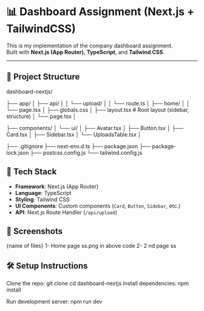 # 📊 Dashboard Assignment (Next.js + TailwindCSS)

This is my implementation of the company dashboard assignment.  
Built with **Next.js (App Router)**, **TypeScript**, and **Tailwind CSS**.

---

## 📂 Project Structure

dashboard-nextjs/

├── app/
│ ├── api/
│ │ └── upload/
│ │ └── route.ts
│ ├── home/
│ │ └── page.tsx
│ ├── globals.css 
│ ├── layout.tsx # Root layout (sidebar, structure)
│ └── page.tsx 
│



├── components/
│ └── ui/
│ ├── Avatar.tsx 
│ ├── Button.tsx
│ ├── Card.tsx
│ ├── Sidebar.tsx 
│ └── UploadsTable.tsx
│



├── .gitignore
├── next-env.d.ts
├── package.json
├── package-lock.json
├── postcss.config.js
└── tailwind.config.js


## 🚀 Tech Stack
- **Framework**: Next.js (App Router)
- **Language**: TypeScript
- **Styling**: Tailwind CSS
- **UI Components**: Custom components (`Card`, `Button`, `Sidebar`, etc.)
- **API**: Next.js Route Handler (`/api/upload`)

## 📸 Screenshots 
{name of files}
1- Home page ss.png in above code 
2- 2 nd page ss 


## 🛠️ Setup Instructions

Clone the repo:
git clone 
cd dashboard-nextjs
Install dependencies:
npm install

Run development server:
npm run dev
